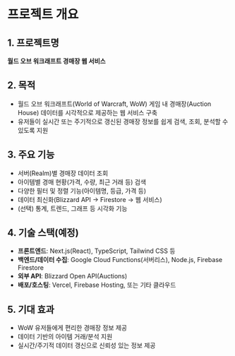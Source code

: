 # 프로젝트 개요

## 1. 프로젝트명
**월드 오브 워크래프트 경매장 웹 서비스**

## 2. 목적
- 월드 오브 워크래프트(World of Warcraft, WoW) 게임 내 경매장(Auction House) 데이터를 시각적으로 제공하는 웹 서비스 구축
- 유저들이 실시간 또는 주기적으로 갱신된 경매장 정보를 쉽게 검색, 조회, 분석할 수 있도록 지원

## 3. 주요 기능
- 서버(Realm)별 경매장 데이터 조회
- 아이템별 경매 현황(가격, 수량, 최근 거래 등) 검색
- 다양한 필터 및 정렬 기능(아이템명, 등급, 가격 등)
- 데이터 최신화(Blizzard API → Firestore → 웹 서비스)
- (선택) 통계, 트렌드, 그래프 등 시각화 기능

## 4. 기술 스택(예정)
- **프론트엔드**: Next.js(React), TypeScript, Tailwind CSS 등
- **백엔드/데이터 수집**: Google Cloud Functions(서버리스), Node.js, Firebase Firestore
- **외부 API**: Blizzard Open API(Auctions)
- **배포/호스팅**: Vercel, Firebase Hosting, 또는 기타 클라우드

## 5. 기대 효과
- WoW 유저들에게 편리한 경매장 정보 제공
- 데이터 기반의 아이템 거래/분석 지원
- 실시간/주기적 데이터 갱신으로 신뢰성 있는 정보 제공 